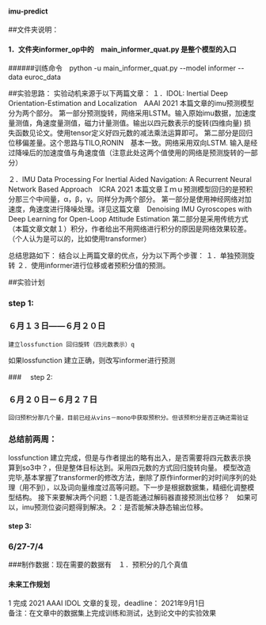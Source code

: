 #### imu-predict

##文件夹说明：
####	1．文件夹informer_op中的　main_informer_quat.py 是整个模型的入口
######训练命令　python -u main_informer_quat.py --model informer --data euroc_data


##实验思路：
实验动机来源于以下两篇文章：
１．IDOL: Inertial Deep Orientation-Estimation and Localization　AAAI 2021
本篇文章的imu预测模型分为两个部分。
第一部分预测旋转，网络采用LSTM。输入原始imu数据，加速度量测值，角速度量测值，磁力计量测值。输出以四元数表示的旋转(四维向量)
损失函数见论文。使用tensor定义好四元数的减法乘法运算即可。
第二部分是回归位移偏差量。这个思路与TILO,RONIN　基本一致。网络采用双向LSTM. 输入是经过降噪后的加速度值与角速度值（注意此处这两个值使用的网络是预测旋转的一部分）

２．IMU Data Processing For Inertial Aided Navigation: A Recurrent Neural Network Based Approach　ICRA 2021
本篇文章Ｉｍｕ预测模型回归的是预积分那三个中间量，α，β，γ。同样分为两个部分。
第一部分是使用神经网络对加速度，角速度进行降噪处理。详见这篇文章　Denoising IMU Gyroscopes with Deep Learning for Open-Loop Attitude Estimation
第二部分是采用传统方式（本篇文章文献１）积分，作者给出不用网络进行积分的原因是网络效果较差。（个人认为是可以的，比如使用transformer）

总结思路如下：
结合以上两篇文章的优点，分为以下两个步骤：
１．单独预测旋转
２．使用informer进行位移或者预积分值的预测。


	
##实验计划
###   step 1:
###	６月１３日——６月２０日
	建立lossfunction 回归旋转（四元数表示）q
如果lossfunction 建立正确，则改写informer进行预测

###　 step 2:
###      ６月２０日－６月２７日
	回归预积分那几个量，目前已经从vins－mono中获取预积分。但该预积分是否正确还需验证

###    总结前两周：
lossfunction 建立完成，但是与作者提出的略有出入，是否需要将四元数表示换算到so3中？，但是整体目标达到。采用四元数的方式回归旋转向量。
模型改造完毕,基本掌握了transformer的修改方法，删除了原作informer的对时间序列的处理（用不到），以及词向量维度过高等问题。下一步是根据数据集，精细化调整模型结构。
接下来要解决两个问题：1.是否能通过解码器直接预测出位移？　如果可以，imu预测位姿问题得到解决。２：是否能解决静态输出位移。


#### step 3:
###    6/27-7/4
###制作数据：现在需要的数据有　１．预积分的几个真值 





#### 未来工作规划
1 完成 2021 AAAI IDOL 文章的复现，deadline： 2021年9月1日   
备注：在文章中的数据集上完成训练和测试，达到论文中的实验效果












